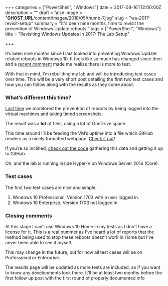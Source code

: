 +++
categories = ["PowerShell", "Windows"]
date = 2017-08-16T12:00:00Z
description = ""
draft = false
image = "__GHOST_URL__/content/images/2018/05/thumb-7.jpg"
slug = "wu-2017-revisit-setup"
summary = "It's been nine months, time to revisit the prevention of Windows Update reboots."
tags = ["PowerShell", "Windows"]
title = "Revisiting Windows Updates in 2017: The Lab Setup"

+++


It’s been nine months since I last looked into preventing Windows Update related reboots in Windows 10. It feels like so much has changed since then and a [recent comment](http://disq.us/p/1kfm9ch) made me realize there is more to test.

With that in mind, I’m rebuilding my lab and will be introducing test cases over time. This will be a very short post detailing the first two test cases and how you can follow along with the results as they come about.

### What’s different this time?

[Last time](https://king.geek.nz/2016/10/18/wu-windows-1607/) we monitored the prevention of reboots by being logged into the virtual machines and taking timed screenshots.

The result was a **lot** of files, using a lot of OneDrive space.

This time around I’ll be feeding the VM’s uptime into a file which GitHub renders as a nicely formatted webpage. [Check it out](https://king.geek.nz/WindowsUpdateUptime/)!

If you’re so inclined, [check out the code](https://github.com/Windos/WindowsUpdateUptime/blob/master/ReportUptime.ps1) gathering this data and getting it up to GitHub.

Oh, and the lab is running inside Hyper-V on Windows Server 2016 (Core).

### Test cases

The first two test cases are nice and simple:

1.  Windows 10 Professional, Version 1703 with a user logged in.
2.  Windows 10 Enterprise, Version 1703 not logged in.

### Closing comments

At this stage I can’t use Windows 10 Home in my tests as I don’t have a license for it. This is a real bummer as I’ve heard a lot of reports that the method being used to stop these reboots doesn’t work in Home but I’ve never been able to see it myself.

This may change in the future, but for now all test cases will be on Professional or Enterprise.

The results page will be updated as more tests are included, so if you want to know any developments look there. It’ll be at least two months before the first follow up post with the first round of properly documented info



